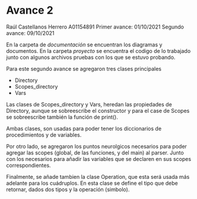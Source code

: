 # Avance 2

Raúl Castellanos Herrero
A01154891
Primer avance: 01/10/2021
Segundo avance: 09/10/2021

En la carpeta de _documentación_ se encuentran los diagramas y documentos. En la carpeta _proyecto_ se encuentra el codigo de lo trabajado junto con algunos archivos pruebas con los que se estuvo probando.

Para este segundo avance se agregaron tres clases principales
- Directory
- Scopes_directory
- Vars

Las clases de Scopes_directory y Vars, heredan las propiedades de Directory, aunque se sobreescribe el constructor y para el case de Scopes se sobreescribe también la función de print().

Ambas clases, son usadas para poder tener los diccionarios de procedimientos y de variables. 

Por otro lado, se agregaron los puntos neurolgicos necesarios para poder agregar las scopes (global, de las funciones, y del main) al parser. Junto con los necesarios para añadir las variables que se declaren en sus scopes correspondientes.

Finalmente, se añade tambien la clase Operation, que esta será usada más adelante para los cuádruplos. En esta clase se define el tipo que debe retornar, dados dos tipos y la operación (simbolo).
